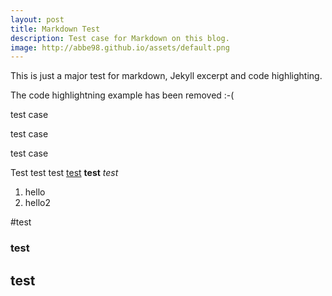 ```yaml
---
layout: post
title: Markdown Test
description: Test case for Markdown on this blog.
image: http://abbe98.github.io/assets/default.png
---
```


This is just a major test for markdown, Jekyll excerpt and code highlighting.

The code highlightning example has been removed :-(

test case

test case

test case

Test test test [test][1] **test** *test* 

 1. hello
 2. hello2


#test
### test
## test
 
  [1]: abbe98.github.io
